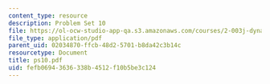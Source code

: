 ```yaml
---
content_type: resource
description: Problem Set 10
file: https://ol-ocw-studio-app-qa.s3.amazonaws.com/courses/2-003j-dynamics-and-vibration-13-013j-fall-2002/fefb06943636338b4512f10b5be3c124_ps10.pdf
file_type: application/pdf
parent_uid: 02034870-ffcb-48d2-5701-b8da42c3b14c
resourcetype: Document
title: ps10.pdf
uid: fefb0694-3636-338b-4512-f10b5be3c124
---
```

